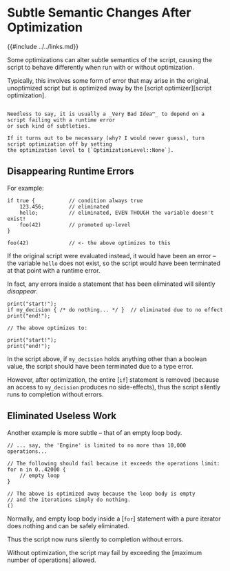 Subtle Semantic Changes After Optimization
=========================================

{{#include ../../links.md}}


Some optimizations can alter subtle semantics of the script, causing the script to behave
differently when run with or without optimization.

Typically, this involves some form of error that may arise in the original, unoptimized script but
is optimized away by the [script optimizer][script optimization].

```admonish danger.small "DO NOT depend on runtime errors"

Needless to say, it is usually a _Very Bad Idea™_ to depend on a script failing with a runtime error
or such kind of subtleties.

If it turns out to be necessary (why? I would never guess), turn script optimization off by setting
the optimization level to [`OptimizationLevel::None`].
```


Disappearing Runtime Errors
--------------------------

For example:

```rust,no_run
if true {           // condition always true
    123.456;        // eliminated
    hello;          // eliminated, EVEN THOUGH the variable doesn't exist!
    foo(42)         // promoted up-level
}

foo(42)             // <- the above optimizes to this
```

If the original script were evaluated instead, it would have been an error &ndash;
the variable `hello` does not exist, so the script would have been terminated at that point
with a runtime error.

In fact, any errors inside a statement that has been eliminated will silently _disappear_.

```rust,no_run
print("start!");
if my_decision { /* do nothing... */ }  // eliminated due to no effect
print("end!");

// The above optimizes to:

print("start!");
print("end!");
```

In the script above, if `my_decision` holds anything other than a boolean value,
the script should have been terminated due to a type error.

However, after optimization, the entire [`if`] statement is removed (because an access to
`my_decision` produces no side-effects), thus the script silently runs to completion without errors.


Eliminated Useless Work
-----------------------

Another example is more subtle &ndash; that of an empty loop body.

```rust,no_run
// ... say, the 'Engine' is limited to no more than 10,000 operations...

// The following should fail because it exceeds the operations limit:
for n in 0..42000 {
    // empty loop
}

// The above is optimized away because the loop body is empty
// and the iterations simply do nothing.
()
```

Normally, and empty loop body inside a [`for`] statement with a pure iterator does nothing and can
be safely eliminated.

Thus the script now runs silently to completion without errors.

Without optimization, the script may fail by exceeding the [maximum number of operations] allowed.
